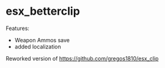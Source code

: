 # esx_betterclip

Features:

- Weapon Ammos save
- added localization

Reworked version of https://github.com/gregos1810/esx_clip
